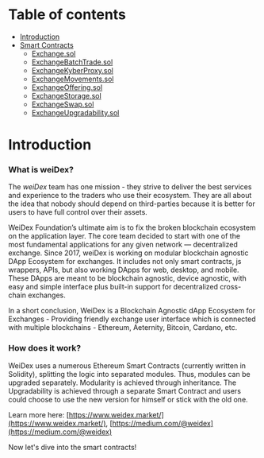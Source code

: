 # Table of contents

* [Introduction](README.md)
* [Smart Contracts](smart-contracts/README.md)
  * [Exchange.sol](smart-contracts/exchange.sol.md)
  * [ExchangeBatchTrade.sol](smart-contracts/exchangebatchtrade.sol.md)
  * [ExchangeKyberProxy.sol](smart-contracts/exchangekyberproxy.sol.md)
  * [ExchangeMovements.sol](smart-contracts/exchangemovements.sol.md)
  * [ExchangeOffering.sol](smart-contracts/exchangeoffering.sol.md)
  * [ExchangeStorage.sol](smart-contracts/exchangestorage.sol.md)
  * [ExchangeSwap.sol](smart-contracts/exchangeswap.sol.md)
  * [ExchangeUpgradability.sol](smart-contracts/exchangeupgradability.sol.md)


# Introduction

### What is weiDex?

The _weiDex_ team has one mission - they strive to deliver the best services and experience to the traders who use their ecosystem. They are all about the idea that nobody should depend on third-parties because it is better for users to have full control over their assets.

WeiDex Foundation’s ultimate aim is to fix the broken blockchain ecosystem on the application layer. The core team decided to start with one of the most fundamental applications for any given network — decentralized exchange. Since 2017, weiDex is working on modular blockchain agnostic DApp Ecosystem for exchanges. It includes not only smart contracts, js wrappers, APIs, but also working DApps for web, desktop, and mobile. These DApps are meant to be blockchain agnostic, device agnostic, with easy and simple interface plus built-in support for decentralized cross-chain exchanges.

In a short conclusion, WeiDex is a Blockchain Agnostic dApp Ecosystem for Exchanges - Providing friendly exchange user interface which is connected with multiple blockchains - Ethereum, Aeternity, Bitcoin, Cardano, etc.

### How does it work?

WeiDex uses a numerous Ethereum Smart Contracts \(currently written in Solidity\), splitting the logic into separated modules. Thus, modules can be upgraded separately. Modularity is achieved through inheritance. The Upgradability is achieved through a separate Smart Contract and users could choose to use the new version for himself or stick with the old one. 

Learn more here: [https://www.weidex.market/](https://www.weidex.market/),  [https://medium.com/@weidex](https://medium.com/@weidex)

Now let's dive into the smart contracts!

